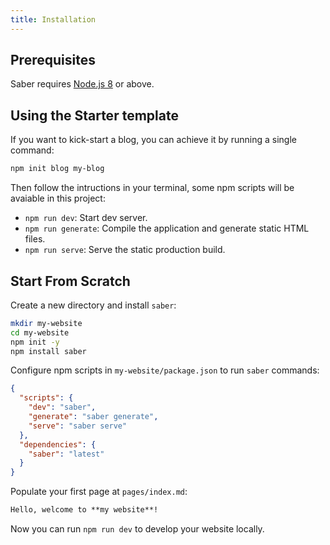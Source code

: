 ```yaml
---
title: Installation
---
```


## Prerequisites

Saber requires [Node.js 8](https://nodejs.org/en/) or above.

## Using the Starter template

If you want to kick-start a blog, you can achieve it by running a single command:

```bash
npm init blog my-blog
```

Then follow the intructions in your terminal, some npm scripts will be avaiable in this project:

- `npm run dev`: Start dev server.
- `npm run generate`: Compile the application and generate static HTML files.
- `npm run serve`: Serve the static production build.

## Start From Scratch

Create a new directory and install `saber`:

```bash
mkdir my-website
cd my-website
npm init -y
npm install saber
```

Configure npm scripts in `my-website/package.json` to run `saber` commands:

```json
{
  "scripts": {
    "dev": "saber",
    "generate": "saber generate",
    "serve": "saber serve"
  },
  "dependencies": {
    "saber": "latest"
  }
}
```

Populate your first page at `pages/index.md`:

```markdown
Hello, welcome to **my website**!
```

Now you can run `npm run dev` to develop your website locally.

